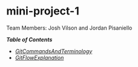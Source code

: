 # mini-project-1

Team Members: Josh Vilson and Jordan Pisaniello

__*Table of Contents*__
   * [_GitCommandsAndTerminology_](https://github.com/jv265/mini-project-1/blob/master/GitCommandsAndTerminology.md)
   * [_GitFlowExplanation_](https://github.com/jv265/mini-project-1/blob/master/GitFlowExplanation.md)